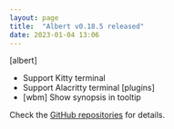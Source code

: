```yaml
---
layout: page
title:  "Albert v0.18.5 released"
date: 2023-01-04 13:06
---
```


[albert]
* Support Kitty terminal
* Support Alacritty terminal
[plugins]
* [wbm] Show synopsis in tooltip

Check the [GitHub repositories](https://github.com/albertlauncher/albert/commits/v0.18.5) for details.

